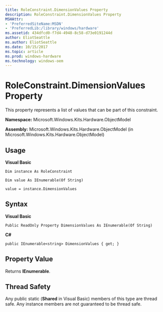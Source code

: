 ```yaml
---
title: RoleConstraint.DimensionValues Property
description: RoleConstraint.DimensionValues Property
MSHAttr:
- 'PreferredSiteName:MSDN'
- 'PreferredLib:/library/windows/hardware'
ms.assetid: 434dfcd0-f7d4-4948-8c58-d73e0191244d
author: EliotSeattle
ms.author: EliotSeattle
ms.date: 10/15/2017
ms.topic: article
ms.prod: windows-hardware
ms.technology: windows-oem
---
```


# RoleConstraint.DimensionValues Property


This property represents a list of values that can be part of this constraint.

**Namespace:** Microsoft.Windows.Kits.Hardware.ObjectModel

**Assembly:** Microsoft.Windows.Kits.Hardware.ObjectModel (in Microsoft.Windows.Kits.Hardware.ObjectModel)

## <span id="Usage"></span><span id="usage"></span><span id="USAGE"></span>Usage


**Visual Basic**

`Dim instance As RoleConstraint`

`Dim value As IEnumerable(Of String)`

`value = instance.DimensionValues`

## <span id="Syntax"></span><span id="syntax"></span><span id="SYNTAX"></span>Syntax


**Visual Basic**

`Public ReadOnly Property DimensionValues As IEnumerable(Of String)`

**C#**

`public IEnumerable<string> DimensionValues { get; }`

## <span id="Property_Value"></span><span id="property_value"></span><span id="PROPERTY_VALUE"></span>Property Value


Returns **IEnumerable**.

## <span id="Thread_Safety"></span><span id="thread_safety"></span><span id="THREAD_SAFETY"></span>Thread Safety


Any public static (**Shared** in Visual Basic) members of this type are thread safe. Any instance members are not guaranteed to be thread safe.

 

 







